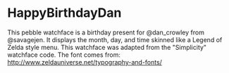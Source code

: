 HappyBirthdayDan
================

This pebble watchface is a birthday present for @dan_crowley from @savagejen. 
It displays the month, day, and time skinned like a Legend of Zelda style menu. 
This watchface was adapted from the "Simplicity" watchface code. 
The font comes from: http://www.zeldauniverse.net/typography-and-fonts/

